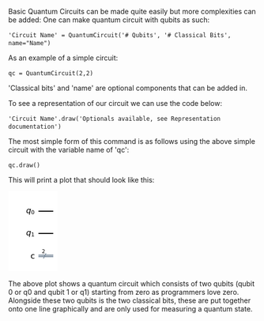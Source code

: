 Basic Quantum Circuits can be made quite easily but more complexities can be added:
One can make quantum circuit with qubits as such:
```
'Circuit Name' = QuantumCircuit('# Qubits', '# Classical Bits', name="Name")
```

As an example of a simple circuit:
```
qc = QuantumCircuit(2,2)
```
'Classical bits' and 'name' are optional components that can be added in.

To see a representation of our circuit we can use the code below:
```
'Circuit Name'.draw('Optionals available, see Representation documentation')
```

The most simple form of this command is as follows using the above simple circuit with the variable name of 'qc':
```
qc.draw()
```

This will print a plot that should look like this:

![Basic Circuit](BasicCircuit.PNG?raw=true "Optional Title")

The above plot shows a quantum circuit which consists of two qubits (qubit 0 or q0 and qubit 1 or q1) starting from zero as programmers love zero. Alongside these two qubits is the two classical bits, these are put together onto one line graphically and are only used for measuring a quantum state.
